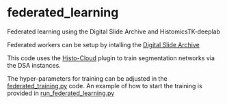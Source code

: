 # federated_learning
Federated learning using the Digital Slide Archive and HistomicsTK-deeplab

Federated workers can be setup by intalling the [Digital Slide Archive](https://digitalslidearchive.github.io/digital_slide_archive/)  

This code uses the [Histo-Cloud](https://github.com/SarderLab/Histo-cloud) plugin to train segmentation networks via the DSA instances.

The hyper-parameters for training can be adjusted in the [federated_training.py](https://github.com/SarderLab/federated_learning/blob/main/federated_training.py) code. An example of how to start the training is provided in [run_federated_learning.py](https://github.com/SarderLab/federated_learning/blob/main/run_federated_learning.py)
